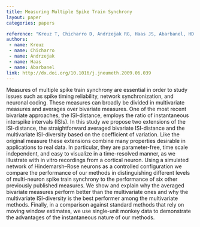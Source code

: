 ```yaml
---
title: Measuring Multiple Spike Train Synchrony
layout: paper
categories: papers

reference: "Kreuz T, Chicharro D, Andrzejak RG, Haas JS, Abarbanel, HD. Measuring multiple spike train synchrony (2009) J Neurosci Methods, 183 (2): 287-299."
authors:
 - name: Kreuz
 - name: Chicharro
 - name: Andrzejak
 - name: Haas
 - name: Abarbanel
link: http://dx.doi.org/10.1016/j.jneumeth.2009.06.039
---
```


Measures of multiple spike train synchrony are essential in order to study issues such as spike timing reliability, network synchronization, and neuronal coding. These measures can broadly be divided in multivariate measures and averages over bivariate measures. One of the most recent bivariate approaches, the ISI-distance, employs the ratio of instantaneous interspike intervals (ISIs). In this study we propose two extensions of the ISI-distance, the straightforward averaged bivariate ISI-distance and the multivariate ISI-diversity based on the coefficient of variation. Like the original measure these extensions combine many properties desirable in applications to real data. In particular, they are parameter-free, time scale independent, and easy to visualize in a time-resolved manner, as we illustrate with in vitro recordings from a cortical neuron. Using a simulated network of Hindemarsh–Rose neurons as a controlled configuration we compare the performance of our methods in distinguishing different levels of multi-neuron spike train synchrony to the performance of six other previously published measures. We show and explain why the averaged bivariate measures perform better than the multivariate ones and why the multivariate ISI-diversity is the best performer among the multivariate methods. Finally, in a comparison against standard methods that rely on moving window estimates, we use single-unit monkey data to demonstrate the advantages of the instantaneous nature of our methods.

